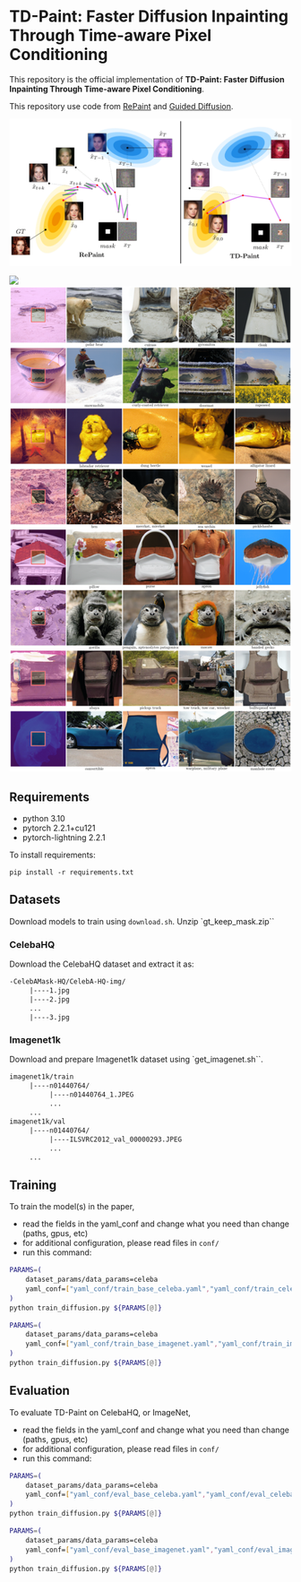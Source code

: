 # TD-Paint: Faster Diffusion Inpainting Through Time-aware Pixel Conditioning

This repository is the official implementation of **TD-Paint: Faster Diffusion Inpainting Through Time-aware Pixel Conditioning**. 

This repository use code from [RePaint](https://github.com/andreas128/RePaint) and [Guided Diffusion](https://github.com/openai/guided-diffusion).

![](./assets/illu.png)

![](./assets/imagenet_predictions.png)
![](./assets/imagenet_predictions_diversity-1.png)
## Requirements
- python 3.10
- pytorch 2.2.1+cu121
- pytorch-lightning 2.2.1

To install requirements:

```setup
pip install -r requirements.txt
```

## Datasets
Download models to train using `download.sh`.
Unzip `gt_keep_mask.zip``
### CelebaHQ
Download the CelebaHQ dataset and extract it as:
```text
-CelebAMask-HQ/CelebA-HQ-img/
     |----1.jpg
     |----2.jpg
     ...
     |----3.jpg
```
### Imagenet1k
Download and prepare Imagenet1k dataset using `get_imagenet.sh``.
```text
imagenet1k/train
     |----n01440764/
          |----n01440764_1.JPEG
          ...          
     ...
imagenet1k/val
     |----n01440764/
          |----ILSVRC2012_val_00000293.JPEG
          ...     
     ...
```

## Training

To train the model(s) in the paper,
- read the fields in the yaml_conf and change what you need than change (paths, gpus, etc)
- for additional configuration, please read files in `conf/`
- run this command:
```bash
PARAMS=(
    dataset_params/data_params=celeba
    yaml_conf=["yaml_conf/train_base_celeba.yaml","yaml_conf/train_celeba.yaml"]
)
python train_diffusion.py ${PARAMS[@]}
```
```bash
PARAMS=(
    dataset_params/data_params=celeba
    yaml_conf=["yaml_conf/train_base_imagenet.yaml","yaml_conf/train_imagenet.yaml"]
)
python train_diffusion.py ${PARAMS[@]}
```

## Evaluation

To evaluate TD-Paint on CelebaHQ, or ImageNet,
- read the fields in the yaml_conf and change what you need than change (paths, gpus, etc)
- for additional configuration, please read files in `conf/`
- run this command:

```bash
PARAMS=(
    dataset_params/data_params=celeba
    yaml_conf=["yaml_conf/eval_base_celeba.yaml","yaml_conf/eval_celeba.yaml"]
)
python train_diffusion.py ${PARAMS[@]}
```

```bash
PARAMS=(
    dataset_params/data_params=celeba
    yaml_conf=["yaml_conf/eval_base_imagenet.yaml","yaml_conf/eval_imagenet.yaml"]
)
python train_diffusion.py ${PARAMS[@]}
```
